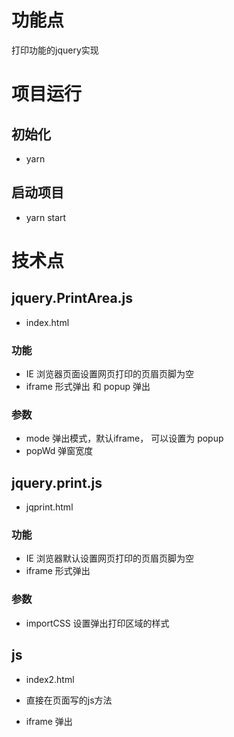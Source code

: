 # 功能点

打印功能的jquery实现

# 项目运行

## 初始化

- yarn

## 启动项目

- yarn start

# 技术点

## jquery.PrintArea.js

- index.html

### 功能

- IE 浏览器页面设置网页打印的页眉页脚为空
- iframe 形式弹出 和 popup 弹出

### 参数

- mode 弹出模式，默认iframe， 可以设置为 popup
- popWd 弹窗宽度

## jquery.print.js

- jqprint.html

### 功能

- IE 浏览器默认设置网页打印的页眉页脚为空
- iframe 形式弹出

### 参数

- importCSS 设置弹出打印区域的样式

## js

- index2.html

- 直接在页面写的js方法

- iframe 弹出
